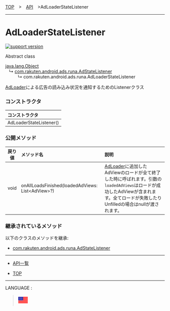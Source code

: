 [TOP](../#top)　>　[API](./README.md)　>AdLoaderStateListener

---

# AdLoaderStateListener

[![support version](http://img.shields.io/badge/runa-1.3.0+-blueviolet.svg?style=flat)](https://developer.android.com)

Abstract class

[java.lang.Object](https://developer.android.com/reference/java/lang/Object.html)<br>
&nbsp;&nbsp;&nbsp;↳&nbsp;[com.rakuten.android.ads.runa.AdStateListener](./AdStateListener.md)<br>
&nbsp;&nbsp;&nbsp;&nbsp;&nbsp;&nbsp;&nbsp;&nbsp;&nbsp;&nbsp;↳&nbsp;com.rakuten.android.ads.runa.AdLoaderStateListener

[AdLoader](./AdLoader.md)による広告の読み込み状況を通知するためのListenerクラス

### コンストラクタ

|コンストラクタ|
|:---|
|AdLoaderStateListener()|

### 公開メソッド

|戻り値|メソッド名|説明|
|:---:|:---|:---|
|void|onAllLoadsFinished(loadedAdViews: List&lt;AdView&gt;?)|[AdLoader](./AdLoader.md)に追加したAdViewのロードが全て終了した時に呼ばれます。引数の`loadedAdViews`はロードが成功したAdViewが含まれます。全てロードが失敗したりUnfilledの場合はnullが渡されます。|

### 継承されているメソッド

以下のクラスのメソッドを継承:
* [com.rakuten.android.ads.runa.AdStateListener](./AdStateListener.md)

---

* [API一覧](./README.md)

* [TOP](../#top)

---
LANGUAGE :
> [![en](/doc/lang/en.png)](/doc/api/AdLoaderStateListener.md)
